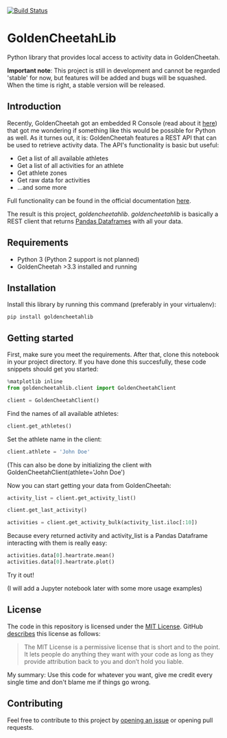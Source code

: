 [![Build Status](https://travis-ci.org/AartGoossens/goldencheetahlib.svg?branch=master)](https://travis-ci.org/AartGoossens/goldencheetahlib)

# GoldenCheetahLib
Python library that provides local access to activity data in GoldenCheetah.

**Important note**: This project is still in development and cannot be regarded 'stable' for now, but features will be added and bugs will be squashed. When the time is right, a stable version will be released.

## Introduction
Recently, GoldenCheetah got an embedded R Console (read about it [here](https://github.com/GoldenCheetah/GoldenCheetah/wiki/UG_Special-Topics_Working-with-R)) that got me wondering if something like this would be possible for Python as well. As it turnes out, it is: GoldenCheetah features a REST API that can be used to retrieve activity data. The API's functionality is basic but useful: 
- Get a list of all available athletes
- Get a list of all activities for an athlete
- Get athlete zones
- Get raw data for activities
- ...and some more

Full functionality can be found in the official documentation [here](https://github.com/GoldenCheetah/GoldenCheetah/wiki/UG_Special-Topics_REST-API-documentation).

The result is this project, *goldencheetahlib*. *goldencheetahlib* is basically a REST client that returns [Pandas Dataframes](http://pandas.pydata.org/pandas-docs/stable/generated/pandas.DataFrame.html.) with all your data.

## Requirements
- Python 3 (Python 2 support is not planned)
- GoldenCheetah >3.3 installed and running

## Installation
Install this library by running this command (preferably in your virtualenv):
```
pip install goldencheetahlib
```

## Getting started
First, make sure you meet the requirements. After that, clone this notebook in your project directory. If you have done this succesfully, these code snippets should get you started:
```python
%matplotlib inline
from goldencheetahlib.client import GoldenCheetahClient
```
```python
client = GoldenCheetahClient()
```
Find the names of all available athletes:
```python
client.get_athletes()
```
Set the athlete name in the client:
```python
client.athlete = 'John Doe'
```
(This can also be done by initializing the client with GoldenCheetahClient(athlete='John Doe')

Now you can start getting your data from GoldenCheetah:
```python
activity_list = client.get_activity_list()
```
```python
client.get_last_activity()
```
```python
activities = client.get_activity_bulk(activity_list.iloc[:10])
```

Because every returned activity and activity_list is a Pandas Dataframe interacting with them is really easy:
```python
activities.data[0].heartrate.mean()
activities.data[0].heartrate.plot()
```

Try it out!

(I will add a Jupyter notebook later with some more usage examples)


## License
The code in this repository is licensed under the [MIT License](http://choosealicense.com/licenses/mit/). GitHub [describes](http://choosealicense.com) this license as follows:
> The MIT License is a permissive license that is short and to the point. It lets people do anything they want with your code as long as they provide attribution back to you and don’t hold you liable.

My summary: Use this code for whatever you want, give me credit every single time and don't blame me if things go wrong.

## Contributing
Feel free to contribute to this project by [opening an issue](https://github.com/AartGoossens/goldencheetahlib/issues/new) or opening pull requests.
